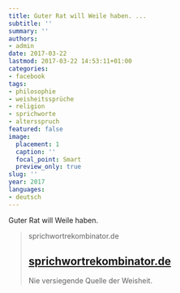 ```yaml
---
title: Guter Rat will Weile haben. ...
subtitle: ''
summary: ''
authors:
- admin
date: 2017-03-22
lastmod: 2017-03-22 14:53:11+01:00
categories:
- facebook
tags:
- philosophie
- weisheitssprüche
- religion
- sprichworte
- altersspruch
featured: false
image:
  placement: 1
  caption: ''
  focal_point: Smart
  preview_only: true
slug: ''
year: 2017
languages:
- deutsch
---
```


Guter Rat will Weile haben.
> sprichwortrekombinator.de
> ## [sprichwortrekombinator.de](http://sprichwortrekombinator.de/)
>
>Nie versiegende Quelle der Weisheit.